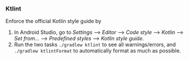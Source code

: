 ### Ktlint

Enforce the official Kotlin style guide by 

1. In Android Studio, go to _Settings_ --> _Editor_ --> _Code style_ --> _Kotlin_ --> _Set from..._ --> _Predefined styles_ --> _Kotlin style guide_.
1. Run the two tasks `./gradlew ktlint` to see all warnings/errors, and `./gradlew ktlintFormat` to automatically format as much as possible.